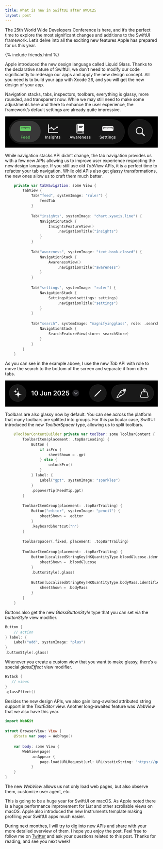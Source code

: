 ```yaml
---
title: What is new in SwiftUI after WWDC25
layout: post
---
```


The 25th World Wide Developers Conference is here, and it’s the perfect time to explore the most significant changes and additions to the SwiftUI framework. Let’s delve into all the exciting new features Apple has prepared for us this year.

{% include friends.html %}

Apple introduced the new design language called Liquid Glass. Thanks to the declarative nature of SwiftUI, we don’t need to modify our code significantly to redesign our apps and apply the new design concept. All you need is to build your app with Xcode 26, and you will get the new design of your app.

Navigation stacks, tabs, inspectors, toolbars, everything is glassy, more rounded, and transparent now. While we may still need to make some adjustments here and there to enhance the user experience, the framework’s default settings are already quite impressive.

![glassy-tabs](/public/glassy-tabs.png)

While navigation stacks API didn’t change, the tab navigation provides us with a few new APIs allowing us to improve user experience respecting the new design language. If you still use old *TabView* APIs, it is a perfect time to refactor your tab navigation. While old APIs also get glassy transformations, the new ones allow us to craft them much better.

```swift
    private var tabNavigation: some View {
        TabView {
            Tab("feed", systemImage: "ruler") {
                feedTab
            }
            
            Tab("insights", systemImage: "chart.xyaxis.line") {
                NavigationStack {
                    InsightsFeatureView()
                        .navigationTitle("insights")
                }
            }
            
            Tab("awareness", systemImage: "text.book.closed") {
                NavigationStack {
                    AwarenessView()
                        .navigationTitle("awareness")
                }
            }
            
            Tab("settings", systemImage: "ruler") {
                NavigationStack {
                    SettingsView(settings: settings)
                        .navigationTitle("settings")
                }
            }
            
            Tab("search", systemImage: "magnifyingglass", role: .search) {
                NavigationStack {
                    SearchFeatureView(store: searchStore)
                }
            }
        }
    }
```

As you can see in the example above, I use the new *Tab* API with role to move the search to the bottom of the screen and separate it from other tabs.

![glassy-tabs](/public/glassy-toolbar.png)

Toolbars are also glassy now by default. You can see across the platform that many toolbars are splitted into groups. For this particular case, SwiftUI introduced the new *ToolbarSpacer* type, allowing us to split toolbars.

```swift
    @ToolbarContentBuilder private var toolbar: some ToolbarContent {
        ToolbarItem(placement: .topBarLeading) {
            Button {
                if isPro {
                    sheetShown = .gpt
                } else {
                    unlockPro()
                }
            } label: {
                Label("gpt", systemImage: "sparkles")
            }
            .popoverTip(FeedTip.gpt)
        }
        
        ToolbarItemGroup(placement: .topBarTrailing) {
            Button("editor", systemImage: "pencil") {
                sheetShown = .editor
            }
            .keyboardShortcut("n")
        }
        
        ToolbarSpacer(.fixed, placement: .topBarTrailing)
        
        ToolbarItemGroup(placement: .topBarTrailing) {
            Button(LocalizedStringKey(HKQuantityType.bloodGlucose.identifier), systemImage: "carrot") {
                sheetShown = .bloodGlucose
            }
            .buttonStyle(.glass)
            
            Button(LocalizedStringKey(HKQuantityType.bodyMass.identifier), systemImage: "scalemass") {
                sheetShown = .bodyMass
            }
        }
    }
```

Buttons also get the new *GlassButtonStyle* type that you can set via the *buttonStyle* view modifier.

```swift
Button {
    // action
} label: {
    Label("add", systemImage: "plus")
}
.buttonStyle(.glass)
```

Whenever you create a custom view that you want to make glassy, there’s a special *glassEffect* view modifier.

```swift
HStack {
   // views
}
.glassEffect() 
```

Besides the new design APIs, we also gain long-awaited attributed string support in the *TextEditor* view. Another long-awaited feature was *WebView* that we also have this year.

```swift
import WebKit

struct BrowserView: View {
    @State var page = WebPage()
    
    var body: some View {
        WebView(page)
            .onAppear {
                page.load(URLRequest(url: URL(staticString: "https://google.com")))
            }
    }
}
```

The new *WebView* allows us not only load web pages, but also observe them, customize user agent, etc.

This is going to be a huge year for SwiftUI on macOS. As Apple noted there is a huge performance improvement for *List* and other scrollable views on macOS. Apple also introduced the new Instruments template making profiling your SwiftUI apps much easier.

During next monthes, I will try to dig into new APIs and share with your more detailed overview of them. I hope you enjoy the post. Feel free to follow me on [Twitter](https://twitter.com/mecid) and ask your questions related to this post. Thanks for reading, and see you next week!

